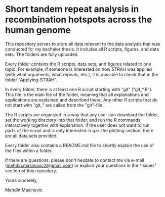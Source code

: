# Short tandem repeat analysis in recombination hotspots across the human genome

This repository serves to store all data relevant to the data analysis that was conducted for my bachelor thesis. It includes all R scripts, figures, and data sets. The folders are fully uploaded. 

Every folder contains the R scripts, data sets, and figures related to one topic. For example, if someone is interested on how STRAH was applied (with what arguments, what repeats, etc.), it is possible to check that in the folder "Applying-STRAH".

In every folder, there is at least one R script starting with "git" ("git_\*.R"). This file is the main file of the folder, meaning that all explanations and applications are explained and described there. Any other R scripts that do not start with "git_" are called from the "git"-file. 

The R scripts are organized in a way that any user can download the folder, set the working directory into that folder, and run the R commands interactively together with explanation. If the user does not want to run parts of the script and is only interested in g.e. the plotting section, there are all data sets provided.

Every folder also contains a README.md file to shortly explain the use of the files within a folder. 

If there are questions, please don't hesitate to contact me via e-mail (mehdin.masinovic2@gmail.com) or explain your questions in the "Issues" section of this repository.

Yours sincerely, 

Mehdin Masinovic

